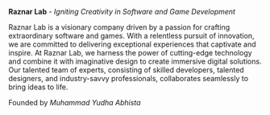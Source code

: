 **Raznar Lab** - *Igniting Creativity in Software and Game Development*

Raznar Lab is a visionary company driven by a passion for crafting extraordinary software and games. With a relentless pursuit of innovation, we are committed to delivering exceptional experiences that captivate and inspire.
At Raznar Lab, we harness the power of cutting-edge technology and combine it with imaginative design to create immersive digital solutions. Our talented team of experts, consisting of skilled developers, talented designers, and industry-savvy professionals, collaborates seamlessly to bring ideas to life.

Founded by *Muhammad Yudha Abhista*

